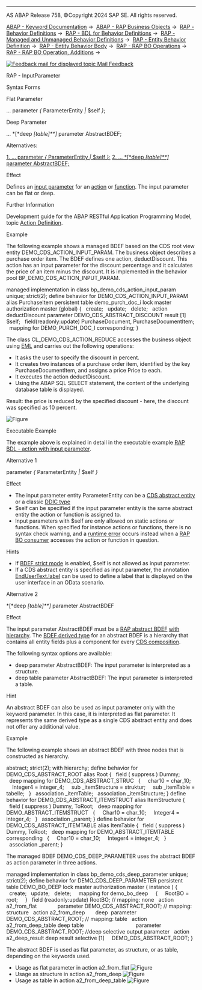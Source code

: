   

* * *

AS ABAP Release 758, ©Copyright 2024 SAP SE. All rights reserved.

[ABAP - Keyword Documentation](javascript:call_link\('abenabap.htm'\)) →  [ABAP - RAP Business Objects](javascript:call_link\('abenabap_rap.htm'\)) →  [RAP - Behavior Definitions](javascript:call_link\('abencds_bdef.htm'\)) →  [RAP - BDL for Behavior Definitions](javascript:call_link\('abenbdl.htm'\)) →  [RAP - Managed and Unmanaged Behavior Definitions](javascript:call_link\('abenbdl_rap_bo.htm'\)) →  [RAP - Entity Behavior Definition](javascript:call_link\('abenbdl_define_beh.htm'\)) →  [RAP - Entity Behavior Body](javascript:call_link\('abenbdl_body.htm'\)) →  [RAP - RAP BO Operations](javascript:call_link\('abenbdl_operations.htm'\)) →  [RAP - RAP BO Operation, Additions](javascript:call_link\('abenbdl_operations_additions.htm'\)) → 

 [![](Mail.gif?object=Mail.gif "Feedback mail for displayed topic") Mail Feedback](mailto:f1_help@sap.com?subject=Feedback%20on%20ABAP%20Documentation&body=Document:%20RAP%20-%20InputParameter%2C%20ABENBDL_ACTION_INPUT_PARAM%2C%20758%0D%0A%0D%0AError:%0D%0A%0D%0A%0D%0A%0D%0ASuggestion%20for%20improvement:)

RAP - InputParameter

Syntax Forms

Flat Parameter

... parameter *{* ParameterEntity *|* $self *}*;

Deep Parameter

... *\[*deep *\[*table*\]**\]* parameter AbstractBDEF;

Alternatives:

[1\. ... parameter *{* ParameterEntity *|* $self *}*;](#!ABAP_ALTERNATIVE_1@1@)
[2\. ... *\[*deep *\[*table*\]**\]* parameter AbstractBDEF;](#!ABAP_ALTERNATIVE_2@2@)

Effect

Defines an [input parameter](javascript:call_link\('abeninput_parameter_glosry.htm'\) "Glossary Entry") for an [action](javascript:call_link\('abenbdl_action.htm'\)) or [function](javascript:call_link\('abenbdl_function.htm'\)). The input parameter can be flat or deep.

Further Information

Development guide for the ABAP RESTful Application Programming Model, topic [Action Definition](https://help.sap.com/docs/ABAP_Cloud/f055b8bf582d4f34b91da667bc1fcce6/14ddc6b2442b4b97842af9158a1c9c44?version=sap_cross_product_abap).

Example

The following example shows a managed BDEF based on the CDS root view entity DEMO\_CDS\_ACTION\_INPUT\_PARAM. The business object describes a purchase order item. The BDEF defines one action, deductDiscount. This action has an input parameter for the discount percentage and it calculates the price of an item minus the discount. It is implemented in the behavior pool BP\_DEMO\_CDS\_ACTION\_INPUT\_PARAM.

managed implementation in class bp\_demo\_cds\_action\_input\_param unique;
strict(2);
define behavior for DEMO\_CDS\_ACTION\_INPUT\_PARAM alias PurchaseItem
persistent table demo\_purch\_doc\_i
lock master
authorization master (global)
{
  create;
  update;
  delete;
  action deductDiscount parameter DEMO\_CDS\_ABSTRACT\_DISCOUNT result \[1\] $self;
  field(readonly:update) PurchaseDocument, PurchaseDocumentItem;
  mapping for DEMO\_PURCH\_DOC\_I corresponding;
}

The class CL\_DEMO\_CDS\_ACTION\_REDUCE accesses the business object using [EML](javascript:call_link\('abeneml_glosry.htm'\) "Glossary Entry") and carries out the following operations:

-   It asks the user to specify the discount in percent.
-   It creates two instances of a purchase order item, identified by the key PurchaseDocumentItem, and assigns a price Price to each.
-   It executes the action deductDiscount.
-   Using the ABAP SQL SELECT statement, the content of the underlying database table is displayed.

Result: the price is reduced by the specified discount - here, the discount was specified as 10 percent.

![Figure](abdoc_action_discount.png)

Executable Example

The example above is explained in detail in the executable example [RAP BDL - action with input parameter](javascript:call_link\('abenbdl_action2_abexa.htm'\)).

Alternative 1   

parameter *{* ParameterEntity *|* $self *}*

Effect

-   The input parameter entity ParameterEntity can be a [CDS abstract entity](javascript:call_link\('abencds_abstract_entity_glosry.htm'\) "Glossary Entry") or a classic [DDIC type](javascript:call_link\('abenddic_type_glosry.htm'\) "Glossary Entry")
-   $self can be specified if the input parameter entity is the same abstract entity the action or function is assigned to.
-   Input parameters with $self are only allowed on static actions or functions. When specified for instance actions or functions, there is no syntax check warning, and a [runtime error](javascript:call_link\('abenruntime_error_glosry.htm'\) "Glossary Entry") occurs instead when a [RAP BO consumer](javascript:call_link\('abenrap_bo_consumer_glosry.htm'\) "Glossary Entry") accesses the action or function in question.

Hints

-   If [BDEF strict mode](javascript:call_link\('abenbdl_strict.htm'\)) is enabled, $self is not allowed as input parameter.
-   If a CDS abstract entity is specified as input parameter, the annotation [EndUserText.label](javascript:call_link\('abencds_f1_element_annotation.htm'\)) can be used to define a label that is displayed on the user interface in an OData scenario.

Alternative 2   

*\[*deep *\[*table*\]**\]* parameter AbstractBDEF

Effect

The input parameter AbstractBDEF must be a [RAP abstract BDEF](javascript:call_link\('abenbdl_abstract.htm'\)) [with hierarchy](javascript:call_link\('abenbdl_bdef_abstract_header.htm'\)). The [BDEF derived type](javascript:call_link\('abenrap_derived_type_glosry.htm'\) "Glossary Entry") for an abstract BDEF is a hierarchy that contains all entity fields plus a component for every [CDS composition](javascript:call_link\('abencds_composition_glosry.htm'\) "Glossary Entry").

The following syntax options are available:

-   deep parameter AbstractBDEF: The input parameter is interpreted as a structure.
-   deep table parameter AbstractBDEF: The input parameter is interpreted a table.

Hint

An abstract BDEF can also be used as input parameter only with the keyword parameter. In this case, it is interpreted as flat parameter. It represents the same derived type as a single CDS abstract entity and does not offer any additional value.

Example

The following example shows an abstract BDEF with three nodes that is constructed as hierarchy.

abstract;
strict(2);
with hierarchy;
define behavior for DEMO\_CDS\_ABSTRACT\_ROOT alias Root
{
  field ( suppress ) Dummy;
  deep mapping for DEMO\_CDS\_ABSTRACT\_STRUC
  {
    char10 = char\_10;
    Integer4 = integer\_4;
    sub \_itemStructure = struktur;
    sub \_itemTable = tabelle;
  }
  association \_itemTable;
  association \_itemStructure;
}
define behavior for DEMO\_CDS\_ABSTRACT\_ITEMSTRUCT alias ItemStructure
{
  field ( suppress ) Dummy, ToRoot;
  deep mapping for DEMO\_ABSTRACT\_ITEMSTRUCT
  {
    Char10 = char\_10;
    Integer4 = integer\_4;
  }
  association \_parent;
}
define behavior for DEMO\_CDS\_ABSTRACT\_ITEMTABLE alias ItemTable
{
  field ( suppress ) Dummy, ToRoot;
  deep mapping for DEMO\_ABSTRACT\_ITEMTABLE corresponding
  {
    Char10 = char\_10;
    Integer4 = integer\_4;
  }
  association \_parent;
}

The managed BDEF DEMO\_CDS\_DEEP\_PARAMETER uses the abstract BDEF as action parameter in three actions.

managed implementation in class bp\_demo\_cds\_deep\_parameter unique;
strict(2);
define behavior for DEMO\_CDS\_DEEP\_PARAMETER
persistent table DEMO\_BO\_DEEP
lock master
authorization master ( instance )
{
  create;
  update;
  delete;
    mapping for demo\_bo\_deep
    {
    RootBO = root;
    }
  field (readonly:update) RootBO;
// mapping: none
  action a2\_from\_flat              parameter DEMO\_CDS\_ABSTRACT\_ROOT;
// mapping: structure
  action a2\_from\_deep       deep  parameter DEMO\_CDS\_ABSTRACT\_ROOT;
// mapping: table
  action a2\_from\_deep\_table deep table
                                  parameter DEMO\_CDS\_ABSTRACT\_ROOT;
//deep selective output parameter
  action a2\_deep\_result deep result selective \[1\]
    DEMO\_CDS\_ABSTRACT\_ROOT;
}

The abstract BDEF is used as flat parameter, as structure, or as table, depending on the keywords used.

-   Usage as flat parameter in action a2\_from\_flat
    ![Figure](abdoc_abstract_flat.jpg)
-   Usage as structure in action a2\_from\_deep
    ![Figure](abdoc_abstract_structure.jpg)
-   Usage as table in action a2\_from\_deep\_table
    ![Figure](abdoc_abstract_table.jpg)